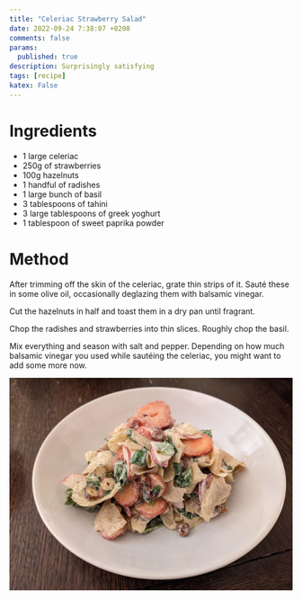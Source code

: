 ```yaml
---
title: "Celeriac Strawberry Salad"
date: 2022-09-24 7:38:07 +0200
comments: false
params:
  published: true
description: Surprisingly satisfying
tags: [recipe]
katex: False
---
```


# Ingredients
* 1 large celeriac
* 250g of strawberries
* 100g hazelnuts
* 1 handful of radishes
* 1 large bunch of basil
* 3 tablespoons of tahini
* 3 large tablespoons of greek yoghurt
* 1 tablespoon of sweet paprika powder

# Method
After trimming off the skin of the celeriac, grate thin strips of it. Sauté these in some olive oil, occasionally deglazing them with balsamic vinegar.

Cut the hazelnuts in half and toast them in a dry pan until fragrant.

Chop the radishes and strawberries into thin slices. Roughly chop the basil.

Mix everything and season with salt and pepper. Depending on how much balsamic vinegar you used while sautéing the celeriac, you might want to add some more now.

![image](/imgs/celeriac/celeriac.jpeg)

